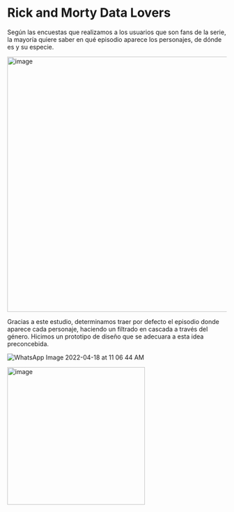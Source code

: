 <h1>Rick and Morty Data Lovers</h1>

Según las encuestas que realizamos a los usuarios que son fans de la serie, la mayoría quiere saber en qué episodio aparece los personajes, de dónde es y su especie. 

<img width="586" alt="image" src="https://user-images.githubusercontent.com/26625809/166816301-8ac2bae1-d009-44ec-9074-6174ca372831.png">

Gracias a este estudio, determinamos traer por defecto el episodio donde aparece cada personaje, haciendo un filtrado en cascada a través del género.
Hicimos un prototipo de diseño que se adecuara a esta idea preconcebida.

![WhatsApp Image 2022-04-18 at 11 06 44 AM](https://user-images.githubusercontent.com/26625809/169322184-b7562003-e0f5-46db-a01c-8de33d1ea947.jpeg)


<img width="316" alt="image" src="https://user-images.githubusercontent.com/26625809/168095187-20b0f94c-0a7f-4ef5-b39f-ae927e2544c5.png">

